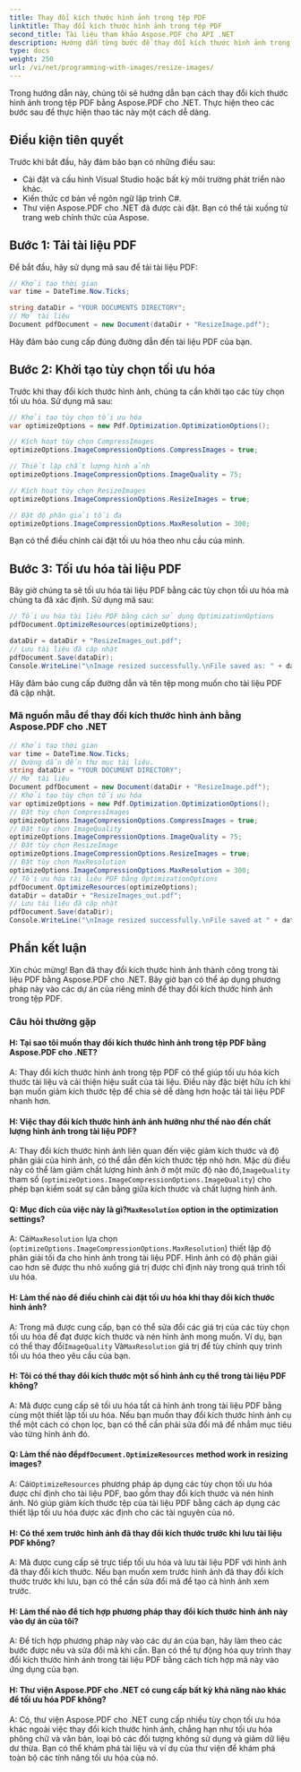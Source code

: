 ```yaml
---
title: Thay đổi kích thước hình ảnh trong tệp PDF
linktitle: Thay đổi kích thước hình ảnh trong tệp PDF
second_title: Tài liệu tham khảo Aspose.PDF cho API .NET
description: Hướng dẫn từng bước để thay đổi kích thước hình ảnh trong tệp PDF bằng Aspose.PDF cho .NET.
type: docs
weight: 250
url: /vi/net/programming-with-images/resize-images/
---
```

Trong hướng dẫn này, chúng tôi sẽ hướng dẫn bạn cách thay đổi kích thước hình ảnh trong tệp PDF bằng Aspose.PDF cho .NET. Thực hiện theo các bước sau để thực hiện thao tác này một cách dễ dàng.

## Điều kiện tiên quyết

Trước khi bắt đầu, hãy đảm bảo bạn có những điều sau:

- Cài đặt và cấu hình Visual Studio hoặc bất kỳ môi trường phát triển nào khác.
- Kiến thức cơ bản về ngôn ngữ lập trình C#.
- Thư viện Aspose.PDF cho .NET đã được cài đặt. Bạn có thể tải xuống từ trang web chính thức của Aspose.

## Bước 1: Tải tài liệu PDF

Để bắt đầu, hãy sử dụng mã sau để tải tài liệu PDF:

```csharp
// Khởi tạo thời gian
var time = DateTime.Now.Ticks;

string dataDir = "YOUR DOCUMENTS DIRECTORY";
// Mở tài liệu
Document pdfDocument = new Document(dataDir + "ResizeImage.pdf");
```

Hãy đảm bảo cung cấp đúng đường dẫn đến tài liệu PDF của bạn.

## Bước 2: Khởi tạo tùy chọn tối ưu hóa

Trước khi thay đổi kích thước hình ảnh, chúng ta cần khởi tạo các tùy chọn tối ưu hóa. Sử dụng mã sau:

```csharp
// Khởi tạo tùy chọn tối ưu hóa
var optimizeOptions = new Pdf.Optimization.OptimizationOptions();

// Kích hoạt tùy chọn CompressImages
optimizeOptions.ImageCompressionOptions.CompressImages = true;

// Thiết lập chất lượng hình ảnh
optimizeOptions.ImageCompressionOptions.ImageQuality = 75;

// Kích hoạt tùy chọn ResizeImages
optimizeOptions.ImageCompressionOptions.ResizeImages = true;

// Đặt độ phân giải tối đa
optimizeOptions.ImageCompressionOptions.MaxResolution = 300;
```

Bạn có thể điều chỉnh cài đặt tối ưu hóa theo nhu cầu của mình.

## Bước 3: Tối ưu hóa tài liệu PDF

Bây giờ chúng ta sẽ tối ưu hóa tài liệu PDF bằng các tùy chọn tối ưu hóa mà chúng ta đã xác định. Sử dụng mã sau:

```csharp
// Tối ưu hóa tài liệu PDF bằng cách sử dụng OptimizationOptions
pdfDocument.OptimizeResources(optimizeOptions);

dataDir = dataDir + "ResizeImages_out.pdf";
// Lưu tài liệu đã cập nhật
pdfDocument.Save(dataDir);
Console.WriteLine("\nImage resized successfully.\nFile saved as: " + dataDir);
```

Hãy đảm bảo cung cấp đường dẫn và tên tệp mong muốn cho tài liệu PDF đã cập nhật.

### Mã nguồn mẫu để thay đổi kích thước hình ảnh bằng Aspose.PDF cho .NET 
```csharp
// Khởi tạo thời gian
var time = DateTime.Now.Ticks;
// Đường dẫn đến thư mục tài liệu.
string dataDir = "YOUR DOCUMENT DIRECTORY";
// Mở tài liệu
Document pdfDocument = new Document(dataDir + "ResizeImage.pdf");
// Khởi tạo tùy chọn tối ưu hóa
var optimizeOptions = new Pdf.Optimization.OptimizationOptions();            
// Đặt tùy chọn CompressImages
optimizeOptions.ImageCompressionOptions.CompressImages = true;            
// Đặt tùy chọn ImageQuality
optimizeOptions.ImageCompressionOptions.ImageQuality = 75;            
// Đặt tùy chọn ResizeImage
optimizeOptions.ImageCompressionOptions.ResizeImages = true;            
// Đặt tùy chọn MaxResolution
optimizeOptions.ImageCompressionOptions.MaxResolution = 300;
// Tối ưu hóa tài liệu PDF bằng OptimizationOptions
pdfDocument.OptimizeResources(optimizeOptions);
dataDir = dataDir + "ResizeImages_out.pdf";
// Lưu tài liệu đã cập nhật
pdfDocument.Save(dataDir);
Console.WriteLine("\nImage resized successfully.\nFile saved at " + dataDir);
```

## Phần kết luận

Xin chúc mừng! Bạn đã thay đổi kích thước hình ảnh thành công trong tài liệu PDF bằng Aspose.PDF cho .NET. Bây giờ bạn có thể áp dụng phương pháp này vào các dự án của riêng mình để thay đổi kích thước hình ảnh trong tệp PDF.

### Câu hỏi thường gặp

#### H: Tại sao tôi muốn thay đổi kích thước hình ảnh trong tệp PDF bằng Aspose.PDF cho .NET?

A: Thay đổi kích thước hình ảnh trong tệp PDF có thể giúp tối ưu hóa kích thước tài liệu và cải thiện hiệu suất của tài liệu. Điều này đặc biệt hữu ích khi bạn muốn giảm kích thước tệp để chia sẻ dễ dàng hơn hoặc tải tài liệu PDF nhanh hơn.

#### H: Việc thay đổi kích thước hình ảnh ảnh hưởng như thế nào đến chất lượng hình ảnh trong tài liệu PDF?

 A: Thay đổi kích thước hình ảnh liên quan đến việc giảm kích thước và độ phân giải của hình ảnh, có thể dẫn đến kích thước tệp nhỏ hơn. Mặc dù điều này có thể làm giảm chất lượng hình ảnh ở một mức độ nào đó,`ImageQuality` tham số (`optimizeOptions.ImageCompressionOptions.ImageQuality`) cho phép bạn kiểm soát sự cân bằng giữa kích thước và chất lượng hình ảnh.

####  Q: Mục đích của việc này là gì?`MaxResolution` option in the optimization settings?

 A: Cái`MaxResolution` lựa chọn (`optimizeOptions.ImageCompressionOptions.MaxResolution`) thiết lập độ phân giải tối đa cho hình ảnh trong tài liệu PDF. Hình ảnh có độ phân giải cao hơn sẽ được thu nhỏ xuống giá trị được chỉ định này trong quá trình tối ưu hóa.

#### H: Làm thế nào để điều chỉnh cài đặt tối ưu hóa khi thay đổi kích thước hình ảnh?

 A: Trong mã được cung cấp, bạn có thể sửa đổi các giá trị của các tùy chọn tối ưu hóa để đạt được kích thước và nén hình ảnh mong muốn. Ví dụ, bạn có thể thay đổi`ImageQuality` Và`MaxResolution` giá trị để tùy chỉnh quy trình tối ưu hóa theo yêu cầu của bạn.

#### H: Tôi có thể thay đổi kích thước một số hình ảnh cụ thể trong tài liệu PDF không?

A: Mã được cung cấp sẽ tối ưu hóa tất cả hình ảnh trong tài liệu PDF bằng cùng một thiết lập tối ưu hóa. Nếu bạn muốn thay đổi kích thước hình ảnh cụ thể một cách có chọn lọc, bạn có thể cần phải sửa đổi mã để nhắm mục tiêu vào từng hình ảnh đó.

####  Q: Làm thế nào để`pdfDocument.OptimizeResources` method work in resizing images?

 A: Cái`OptimizeResources` phương pháp áp dụng các tùy chọn tối ưu hóa được chỉ định cho tài liệu PDF, bao gồm thay đổi kích thước và nén hình ảnh. Nó giúp giảm kích thước tệp của tài liệu PDF bằng cách áp dụng các thiết lập tối ưu hóa được xác định cho các tài nguyên của nó.

#### H: Có thể xem trước hình ảnh đã thay đổi kích thước trước khi lưu tài liệu PDF không?

A: Mã được cung cấp sẽ trực tiếp tối ưu hóa và lưu tài liệu PDF với hình ảnh đã thay đổi kích thước. Nếu bạn muốn xem trước hình ảnh đã thay đổi kích thước trước khi lưu, bạn có thể cần sửa đổi mã để tạo cả hình ảnh xem trước.

#### H: Làm thế nào để tích hợp phương pháp thay đổi kích thước hình ảnh này vào dự án của tôi?

A: Để tích hợp phương pháp này vào các dự án của bạn, hãy làm theo các bước được nêu và sửa đổi mã khi cần. Bạn có thể tự động hóa quy trình thay đổi kích thước hình ảnh trong tài liệu PDF bằng cách tích hợp mã này vào ứng dụng của bạn.

#### H: Thư viện Aspose.PDF cho .NET có cung cấp bất kỳ khả năng nào khác để tối ưu hóa PDF không?

A: Có, thư viện Aspose.PDF cho .NET cung cấp nhiều tùy chọn tối ưu hóa khác ngoài việc thay đổi kích thước hình ảnh, chẳng hạn như tối ưu hóa phông chữ và văn bản, loại bỏ các đối tượng không sử dụng và giảm dữ liệu dư thừa. Bạn có thể khám phá tài liệu và ví dụ của thư viện để khám phá toàn bộ các tính năng tối ưu hóa của nó.